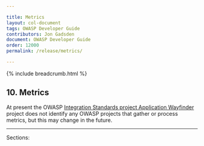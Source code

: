 ```yaml
---

title: Metrics
layout: col-document
tags: OWASP Developer Guide
contributors: Jon Gadsden
document: OWASP Developer Guide
order: 12000
permalink: /release/metrics/

---
```


{% include breadcrumb.html %}

## 10. Metrics

At present the OWASP [Integration Standards project Application Wayfinder][wayfinder] project
does not identify any OWASP projects that gather or process metrics, but this may change in the future.

----

[wayfinder]: https://owasp.org/www-project-integration-standards/

Sections:
